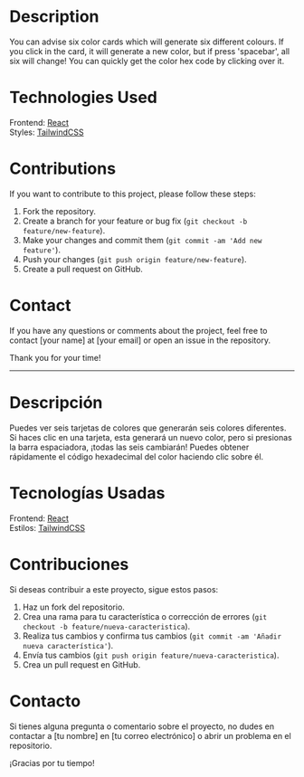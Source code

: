 # Description
You can advise six color cards which will generate six different colours. If you click in the card, it will generate a new color, but if press 'spacebar', all six will change!
You can quickly get the color hex code by clicking over it. 

# Technologies Used

Frontend: [React](https://reactjs.org/)  
Styles: [TailwindCSS](https://tailwindcss.com/)

# Contributions
If you want to contribute to this project, please follow these steps:
1. Fork the repository.
2. Create a branch for your feature or bug fix (`git checkout -b feature/new-feature`).
3. Make your changes and commit them (`git commit -am 'Add new feature'`).
4. Push your changes (`git push origin feature/new-feature`).
5. Create a pull request on GitHub.

# Contact
If you have any questions or comments about the project, feel free to contact [your name] at [your email] or open an issue in the repository.

Thank you for your time!

<hr/>

# Descripción
Puedes ver seis tarjetas de colores que generarán seis colores diferentes. Si haces clic en una tarjeta, esta generará un nuevo color, pero si presionas la barra espaciadora, ¡todas las seis cambiarán!
Puedes obtener rápidamente el código hexadecimal del color haciendo clic sobre él.

# Tecnologías Usadas

Frontend: [React](https://reactjs.org/)  
Estilos: [TailwindCSS](https://tailwindcss.com/)

# Contribuciones
Si deseas contribuir a este proyecto, sigue estos pasos:
1. Haz un fork del repositorio.
2. Crea una rama para tu característica o corrección de errores (`git checkout -b feature/nueva-caracteristica`).
3. Realiza tus cambios y confirma tus cambios (`git commit -am 'Añadir nueva característica'`).
4. Envía tus cambios (`git push origin feature/nueva-caracteristica`).
5. Crea un pull request en GitHub.

# Contacto
Si tienes alguna pregunta o comentario sobre el proyecto, no dudes en contactar a [tu nombre] en [tu correo electrónico] o abrir un problema en el repositorio.

¡Gracias por tu tiempo!

